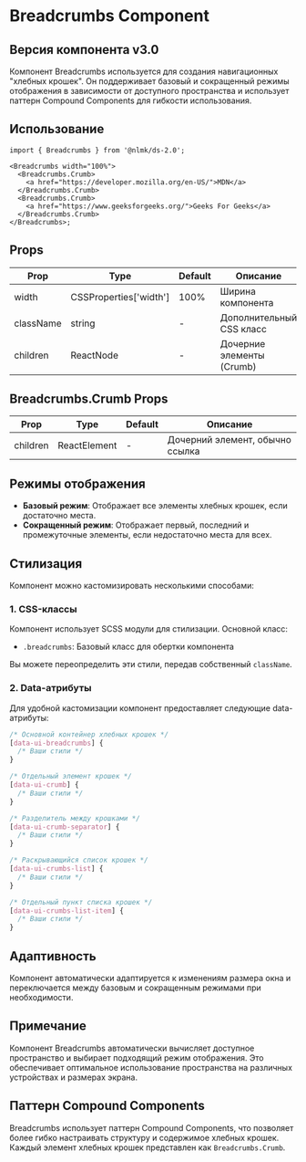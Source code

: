 # Breadcrumbs Component

## Версия компонента v3.0

Компонент Breadcrumbs используется для создания навигационных "хлебных крошек". Он поддерживает базовый и сокращенный режимы отображения в зависимости от доступного пространства и использует паттерн Compound Components для гибкости использования.

## Использование

```tsx
import { Breadcrumbs } from '@nlmk/ds-2.0';

<Breadcrumbs width="100%">
  <Breadcrumbs.Crumb>
    <a href="https://developer.mozilla.org/en-US/">MDN</a>
  </Breadcrumbs.Crumb>
  <Breadcrumbs.Crumb>
    <a href="https://www.geeksforgeeks.org/">Geeks For Geeks</a>
  </Breadcrumbs.Crumb>
</Breadcrumbs>;
```

## Props

| Prop      | Type                   | Default | Описание                  |
| --------- | ---------------------- | ------- | ------------------------- |
| width     | CSSProperties['width'] | 100%    | Ширина компонента         |
| className | string                 | -       | Дополнительный CSS класс  |
| children  | ReactNode              | -       | Дочерние элементы (Crumb) |

## Breadcrumbs.Crumb Props

| Prop     | Type         | Default | Описание                        |
| -------- | ------------ | ------- | ------------------------------- |
| children | ReactElement | -       | Дочерний элемент, обычно ссылка |

## Режимы отображения

- **Базовый режим**: Отображает все элементы хлебных крошек, если достаточно места.
- **Сокращенный режим**: Отображает первый, последний и промежуточные элементы, если недостаточно места для всех.

## Стилизация

Компонент можно кастомизировать несколькими способами:

### 1. CSS-классы

Компонент использует SCSS модули для стилизации. Основной класс:

- `.breadcrumbs`: Базовый класс для обертки компонента

Вы можете переопределить эти стили, передав собственный `className`.

### 2. Data-атрибуты

Для удобной кастомизации компонент предоставляет следующие data-атрибуты:

```css
/* Основной контейнер хлебных крошек */
[data-ui-breadcrumbs] {
  /* Ваши стили */
}

/* Отдельный элемент крошек */
[data-ui-crumb] {
  /* Ваши стили */
}

/* Разделитель между крошками */
[data-ui-crumb-separator] {
  /* Ваши стили */
}

/* Раскрывающийся список крошек */
[data-ui-crumbs-list] {
  /* Ваши стили */
}

/* Отдельный пункт списка крошек */
[data-ui-crumbs-list-item] {
  /* Ваши стили */
}
```

## Адаптивность

Компонент автоматически адаптируется к изменениям размера окна и переключается между базовым и сокращенным режимами при необходимости.

## Примечание

Компонент Breadcrumbs автоматически вычисляет доступное пространство и выбирает подходящий режим отображения. Это обеспечивает оптимальное использование пространства на различных устройствах и размерах экрана.

## Паттерн Compound Components

Breadcrumbs использует паттерн Compound Components, что позволяет более гибко настраивать структуру и содержимое хлебных крошек. Каждый элемент хлебных крошек представлен как `Breadcrumbs.Crumb`.
